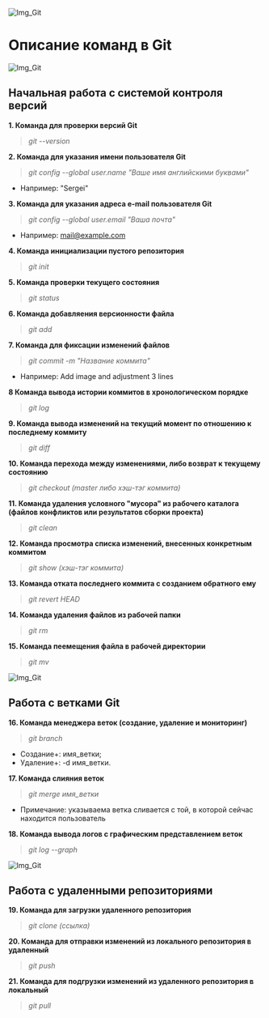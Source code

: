 ![Img_Git](/seminar/Img_%D0%94%D0%97_3/id_1.png) 

# Описание команд в Git 

![Img_Git](/seminar/Img_%D0%94%D0%97_3/id_2.jpg) 

## Начальная работа с системой контроля версий

**1. Команда для проверки версий Git**

 > *git --version*

**2. Команда для указания имени пользователя Git**

> *git config --global user.name "Ваше имя английскими буквами"*

 - Например: "Sergei"

**3. Команда для указания адреса e-mail пользователя Git**

> *git config --global user.email "Ваша почта"* 

- Например: mail@example.com

__4. Команда инициализации пустого репозитория__

> *git init*

**5. Команда проверки текущего состояния**

> *git status*

**6. Команда добавляения версионности файла**

> *git add* 

**7. Команда для фиксации изменений файлов**

> *git commit -m "Название коммита"* 

- Например: Add image and adjustment 3 lines

**8 Команда вывода истории коммитов в хронологическом порядке**

> *git log*

**9. Команда вывода изменений на текущий момент по отношению к последнему коммиту**

> *git diff* 

**10. Команда перехода между изменениями, либо возврат к текущему состоянию**

> *git checkout (master либо хэш-тэг коммита)* 

**11. Команда удаления условного "мусора" из рабочего каталога (файлов конфликтов или результатов сборки проекта)**

> *git clean*

**12. Команда просмотра списка изменений, внесенных конкретным коммитом**

> *git show (хэш-тэг коммита)*

**13. Команда отката последнего коммита с созданием обратного ему**

> *git revert HEAD*

**14. Команда удаления файлов из рабочей папки**

> *git rm*

**15. Команда пеемещения файла в рабочей директории** 

> *git mv*

![Img_Git](/seminar/Img_%D0%94%D0%97_3/id_3.png)

## Работа с ветками Git

**16. Команда менеджера веток (создание, удаление и мониторинг)**

> *git branch*

+ Создание+: имя_ветки;
+ Удаление+: -d имя_ветки.

**17. Команда слияния веток**

> *git merge имя_ветки*

+ Примечание: указываема ветка сливается с той, в которой сейчас находится пользователь

**18. Команда вывода логов с графическим представлением веток**

> *git log --graph*

![Img_Git](/seminar/Img_%D0%94%D0%97_3/id_4.png)

## Работа с удаленными репозиториями

**19. Команда для загрузки удаленного репозитория**

> *git clone (ссылка)*

**20. Команда для отправки изменений из локального репозитория в удаленный**

> *git push* 

**21. Команда для подгрузки изменений из удаленного репозитория в локальный**

> *git pull*